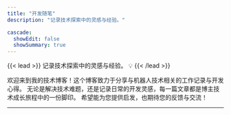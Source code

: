 ```yaml
---
title: "开发随笔"
description: "记录技术探索中的灵感与经验。"

cascade:
  showEdit: false
  showSummary: true
---
```


{{< lead >}}
记录技术探索中的灵感与经验。 :bulb:
{{< /lead >}}

欢迎来到我的技术博客！这个博客致力于分享与机器人技术相关的工作记录与开发心得。
无论是解决技术难题，还是记录日常的开发灵感，每一篇文章都是博主技术成长旅程中的一份脚印。
希望能为您提供启发，也期待您的反馈与交流！

---
